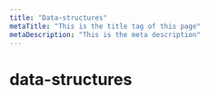 ```yaml
---
title: "Data-structures"
metaTitle: "This is the title tag of this page"
metaDescription: "This is the meta description"
---
```


# data-structures

